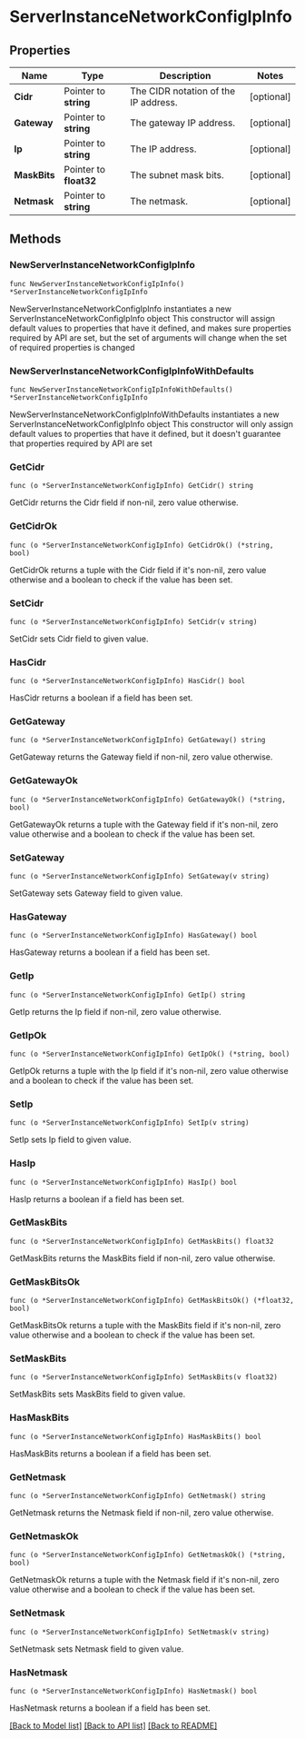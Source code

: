 # ServerInstanceNetworkConfigIpInfo

## Properties

Name | Type | Description | Notes
------------ | ------------- | ------------- | -------------
**Cidr** | Pointer to **string** | The CIDR notation of the IP address. | [optional] 
**Gateway** | Pointer to **string** | The gateway IP address. | [optional] 
**Ip** | Pointer to **string** | The IP address. | [optional] 
**MaskBits** | Pointer to **float32** | The subnet mask bits. | [optional] 
**Netmask** | Pointer to **string** | The netmask. | [optional] 

## Methods

### NewServerInstanceNetworkConfigIpInfo

`func NewServerInstanceNetworkConfigIpInfo() *ServerInstanceNetworkConfigIpInfo`

NewServerInstanceNetworkConfigIpInfo instantiates a new ServerInstanceNetworkConfigIpInfo object
This constructor will assign default values to properties that have it defined,
and makes sure properties required by API are set, but the set of arguments
will change when the set of required properties is changed

### NewServerInstanceNetworkConfigIpInfoWithDefaults

`func NewServerInstanceNetworkConfigIpInfoWithDefaults() *ServerInstanceNetworkConfigIpInfo`

NewServerInstanceNetworkConfigIpInfoWithDefaults instantiates a new ServerInstanceNetworkConfigIpInfo object
This constructor will only assign default values to properties that have it defined,
but it doesn't guarantee that properties required by API are set

### GetCidr

`func (o *ServerInstanceNetworkConfigIpInfo) GetCidr() string`

GetCidr returns the Cidr field if non-nil, zero value otherwise.

### GetCidrOk

`func (o *ServerInstanceNetworkConfigIpInfo) GetCidrOk() (*string, bool)`

GetCidrOk returns a tuple with the Cidr field if it's non-nil, zero value otherwise
and a boolean to check if the value has been set.

### SetCidr

`func (o *ServerInstanceNetworkConfigIpInfo) SetCidr(v string)`

SetCidr sets Cidr field to given value.

### HasCidr

`func (o *ServerInstanceNetworkConfigIpInfo) HasCidr() bool`

HasCidr returns a boolean if a field has been set.

### GetGateway

`func (o *ServerInstanceNetworkConfigIpInfo) GetGateway() string`

GetGateway returns the Gateway field if non-nil, zero value otherwise.

### GetGatewayOk

`func (o *ServerInstanceNetworkConfigIpInfo) GetGatewayOk() (*string, bool)`

GetGatewayOk returns a tuple with the Gateway field if it's non-nil, zero value otherwise
and a boolean to check if the value has been set.

### SetGateway

`func (o *ServerInstanceNetworkConfigIpInfo) SetGateway(v string)`

SetGateway sets Gateway field to given value.

### HasGateway

`func (o *ServerInstanceNetworkConfigIpInfo) HasGateway() bool`

HasGateway returns a boolean if a field has been set.

### GetIp

`func (o *ServerInstanceNetworkConfigIpInfo) GetIp() string`

GetIp returns the Ip field if non-nil, zero value otherwise.

### GetIpOk

`func (o *ServerInstanceNetworkConfigIpInfo) GetIpOk() (*string, bool)`

GetIpOk returns a tuple with the Ip field if it's non-nil, zero value otherwise
and a boolean to check if the value has been set.

### SetIp

`func (o *ServerInstanceNetworkConfigIpInfo) SetIp(v string)`

SetIp sets Ip field to given value.

### HasIp

`func (o *ServerInstanceNetworkConfigIpInfo) HasIp() bool`

HasIp returns a boolean if a field has been set.

### GetMaskBits

`func (o *ServerInstanceNetworkConfigIpInfo) GetMaskBits() float32`

GetMaskBits returns the MaskBits field if non-nil, zero value otherwise.

### GetMaskBitsOk

`func (o *ServerInstanceNetworkConfigIpInfo) GetMaskBitsOk() (*float32, bool)`

GetMaskBitsOk returns a tuple with the MaskBits field if it's non-nil, zero value otherwise
and a boolean to check if the value has been set.

### SetMaskBits

`func (o *ServerInstanceNetworkConfigIpInfo) SetMaskBits(v float32)`

SetMaskBits sets MaskBits field to given value.

### HasMaskBits

`func (o *ServerInstanceNetworkConfigIpInfo) HasMaskBits() bool`

HasMaskBits returns a boolean if a field has been set.

### GetNetmask

`func (o *ServerInstanceNetworkConfigIpInfo) GetNetmask() string`

GetNetmask returns the Netmask field if non-nil, zero value otherwise.

### GetNetmaskOk

`func (o *ServerInstanceNetworkConfigIpInfo) GetNetmaskOk() (*string, bool)`

GetNetmaskOk returns a tuple with the Netmask field if it's non-nil, zero value otherwise
and a boolean to check if the value has been set.

### SetNetmask

`func (o *ServerInstanceNetworkConfigIpInfo) SetNetmask(v string)`

SetNetmask sets Netmask field to given value.

### HasNetmask

`func (o *ServerInstanceNetworkConfigIpInfo) HasNetmask() bool`

HasNetmask returns a boolean if a field has been set.


[[Back to Model list]](../README.md#documentation-for-models) [[Back to API list]](../README.md#documentation-for-api-endpoints) [[Back to README]](../README.md)


